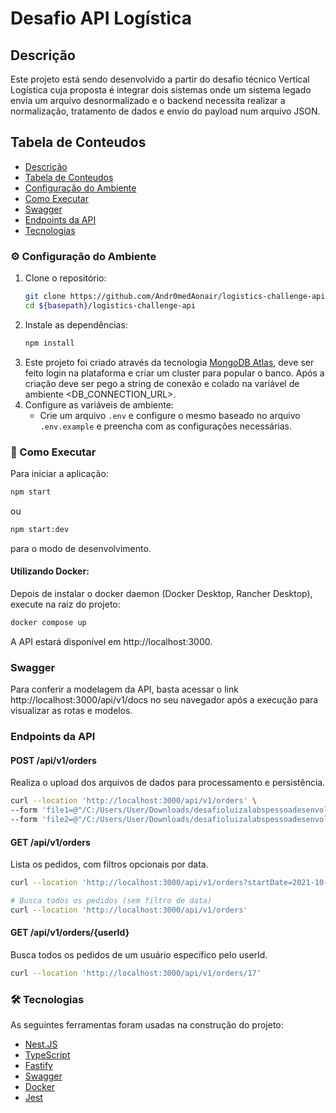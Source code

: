 # Desafio API Logística

## Descrição

Este projeto está sendo desenvolvido a partir do desafio técnico Vertical Logística cuja proposta é integrar dois sistemas onde um sistema legado envia um arquivo desnormalizado e o backend necessita realizar a normalização, tratamento de dados e envio do payload num arquivo JSON.

## Tabela de Conteudos

- [Descrição](#descrição)
- [Tabela de Conteudos](#tabela-de-conteúdos)
- [Configuração do Ambiente](#configuração-do-ambiente)
- [Como Executar](#como-executar)
- [Swagger](#swagger)
- [Endpoints da API](#endpoints-da-api)
- [Tecnologias](#tecnologias)

### ⚙️ Configuração do Ambiente

1.  Clone o repositório:
    ```bash
    git clone https://github.com/Andr0medAonair/logistics-challenge-api.git
    cd ${basepath}/logistics-challenge-api
    ```
2.  Instale as dependências:
    ```bash
    npm install
    ```
3.  Este projeto foi criado através da tecnologia [MongoDB Atlas](https://www.mongodb.com/cloud/atlas), deve ser feito login na plataforma e criar um cluster para popular o banco. Após a criação deve ser pego a string de conexão e colado na variável de ambiente <DB_CONNECTION_URL>.
4.  Configure as variáveis de ambiente:
    - Crie um arquivo `.env` e configure o mesmo baseado no arquivo `.env.example` e preencha com as configurações necessárias.

### 🚀 Como Executar

Para iniciar a aplicação:

```bash
npm start
```

ou

```bash
npm start:dev
```

para o modo de desenvolvimento.

#### Utilizando Docker:

Depois de instalar o docker daemon (Docker Desktop, Rancher Desktop), execute na raiz do projeto:

```bash
docker compose up
```

A API estará disponível em http://localhost:3000.

### Swagger
Para conferir a modelagem da API, basta acessar o link http://localhost:3000/api/v1/docs no seu navegador após a execução para visualizar as rotas e modelos.

### Endpoints da API
#### POST /api/v1/orders
Realiza o upload dos arquivos de dados para processamento e persistência.

```bash
curl --location 'http://localhost:3000/api/v1/orders' \
--form 'file1=@"/C:/Users/User/Downloads/desafioluizalabspessoadesenvolvedorabackend/data_1.txt"' \
--form 'file2=@"/C:/Users/User/Downloads/desafioluizalabspessoadesenvolvedorabackend/data_2.txt"'
```

#### GET /api/v1/orders
Lista os pedidos, com filtros opcionais por data.

```bash
curl --location 'http://localhost:3000/api/v1/orders?startDate=2021-10-29&endDate=2021-10-30'

# Busca todos os pedidos (sem filtro de data)
curl --location 'http://localhost:3000/api/v1/orders'
```

#### GET /api/v1/orders/{userId}
Busca todos os pedidos de um usuário específico pelo userId.

```bash
curl --location 'http://localhost:3000/api/v1/orders/17'
```

### 🛠 Tecnologias

As seguintes ferramentas foram usadas na construção do projeto:

- [Nest.JS](https://nestjs.com/)
- [TypeScript](https://www.typescriptlang.org/)
- [Fastify](https://fastify.dev/)
- [Swagger](https://swagger.io/)
- [Docker](https://www.docker.com)
- [Jest](https://jestjs.io/)
